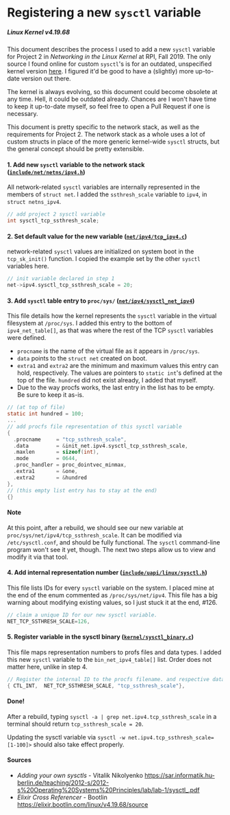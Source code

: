 # Registering a new `sysctl` variable
##### Linux Kernel v4.19.68

This document describes the process I used to add a new `sysctl` variable for Project 2 in _Networking in the Linux Kernel_ at RPI, Fall 2019. The only source I found online for custom `sysctl`'s is for an outdated, unspecified kernel version [here](https://sar.informatik.hu-berlin.de/teaching/2012-s/2012-s%20Operating%20Systems%20Principles/lab/lab-1/sysctl_.pdf). I figured it'd be good to have a (slightly) more up-to-date version out there.

The kernel is always evolving, so this document could become obsolete at any time. Hell, it could be outdated already. Chances are I won't have time to keep it up-to-date myself, so feel free to open a Pull Request if one is necessary.

This document is pretty specific to the network stack, as well as the requirements for Project 2. The network stack as a whole uses a lot of custom structs in place of the more generic kernel-wide `sysctl` structs, but the general concept should be pretty extensible.

#### 1. Add new `sysctl` variable to the network stack ([`include/net/netns/ipv4.h`](https://elixir.bootlin.com/linux/v4.19.68/source/include/net/netns/ipv4.h#L43))
All network-related `sysctl` variables are internally represented in the members of `struct net`. I added the `ssthresh_scale` variable to `ipv4`, in `struct netns_ipv4`.

```C
// add project 2 sysctl variable
int sysctl_tcp_ssthresh_scale;
```

#### 2. Set default value for the new variable ([`net/ipv4/tcp_ipv4.c`](https://elixir.bootlin.com/linux/v4.19.68/source/net/ipv4/tcp_ipv4.c#L2501))
network-related `sysctl` values are initialized on system boot in the `tcp_sk_init()` function. I copied the example set by the other `sysctl` variables here.

```C
// init variable declared in step 1
net->ipv4.sysctl_tcp_ssthresh_scale = 20;
```

#### 3. Add `sysctl` table entry to `proc/sys/` ([`net/ipv4/sysctl_net_ipv4`](https://elixir.bootlin.com/linux/v4.19.68/source/net/ipv4/sysctl_net_ipv4.c#L558))
This file details how the kernel represents the `sysctl` variable in the virtual filesystem at `/proc/sys`. I added this entry to the bottom of `ipv4_net_table[]`, as that was where the rest of the TCP `sysctl` variables were defined.
* `procname` is the name of the virtual file as it appears in `/proc/sys`.
* `data` points to the `struct net` created on boot.
* `extra1` and `extra2` are the minimum and maximum values this entry can hold, respectively. The values are pointers to `static int`'s defined at the top of the file. `hundred` did not exist already, I added that myself.
* Due to the way procfs works, the last entry in the list has to be empty. Be sure to keep it as-is.

```C
// (at top of file)
static int hundred = 100;
...
// add procfs file representation of this sysctl variable
{
  .procname     = "tcp_ssthresh_scale",
  .data         = &init_net.ipv4.sysctl_tcp_ssthresh_scale,
  .maxlen       = sizeof(int),
  .mode         = 0644,
  .proc_handler = proc_dointvec_minmax,
  .extra1       = &one,
  .extra2       = &hundred
},
// (this empty list entry has to stay at the end)
{}
```

#### Note
At this point, after a rebuild, we should see our new variable at `proc/sys/net/ipv4/tcp_ssthresh_scale`. It can be modified via `/etc/sysctl.conf`, and should be fully functional. The `sysctl` command-line program won't see it yet, though. The next two steps allow us to view and modify it via that tool.

#### 4. Add internal representation number ([`include/uapi/linux/sysctl.h`](https://elixir.bootlin.com/linux/v4.19.68/source/include/uapi/linux/sysctl.h#L331))
This file lists IDs for every `sysctl` variable on the system. I placed mine at the end of the enum commented as `/proc/sys/net/ipv4`. This file has a big warning about modifying existing values, so I just stuck it at the end, #126.

```C
// claim a unique ID for our new sysctl variable.
NET_TCP_SSTHRESH_SCALE=126,
```
#### 5. Register variable in the sysctl binary ([`kernel/sysctl_binary.c`](https://elixir.bootlin.com/linux/v4.19.68/source/kernel/sysctl_binary.c#L333))
This file maps representation numbers to profs files and data types. I added this new `sysctl` variable to the `bin_net_ipv4_table[]` list. Order does not matter here, unlike in step 4.

```C
// Register the internal ID to the procfs filename. and respective data type.
{ CTL_INT,  NET_TCP_SSTHRESH_SCALE, "tcp_ssthresh_scale"},
```

#### Done!
After a rebuild, typing `sysctl -a | grep net.ipv4.tcp_ssthresh_scale` in a terminal should return `tcp_ssthresh_scale = 20`.

Updating the sysctl variable via `sysctl -w net.ipv4.tcp_ssthresh_scale=[1-100]>` should also take effect properly.

#### Sources
* _Adding your own sysctls_ - Vitalik Nikolyenko
https://sar.informatik.hu-berlin.de/teaching/2012-s/2012-s%20Operating%20Systems%20Principles/lab/lab-1/sysctl_.pdf
* _Elixir Cross Referencer_ - Bootlin
https://elixir.bootlin.com/linux/v4.19.68/source
